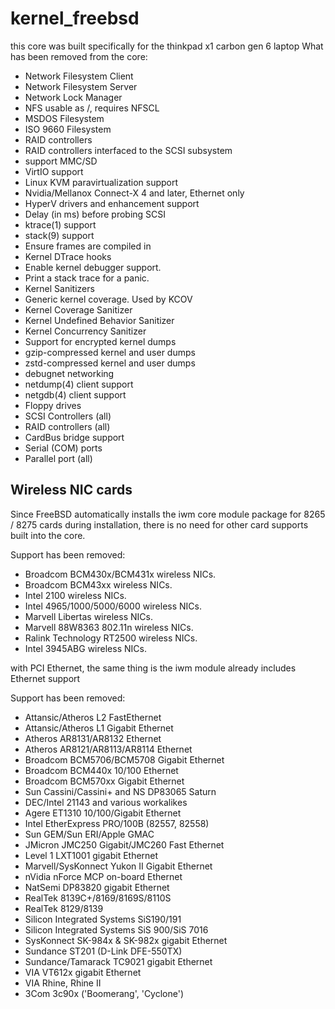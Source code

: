 # kernel_freebsd

this core was built specifically for the thinkpad x1 carbon gen 6 laptop
What has been removed from the core:

- Network Filesystem Client
- Network Filesystem Server
- Network Lock Manager
- NFS usable as /, requires NFSCL
- MSDOS Filesystem
- ISO 9660 Filesystem
- RAID controllers
- RAID controllers interfaced to the SCSI subsystem
- support MMC/SD
- VirtIO support
- Linux KVM paravirtualization support
- Nvidia/Mellanox Connect-X 4 and later, Ethernet only
- HyperV drivers and enhancement support
- Delay (in ms) before probing SCSI
- ktrace(1) support
- stack(9) support
- Ensure frames are compiled in
- Kernel DTrace hooks
- Enable kernel debugger support.
- Print a stack trace for a panic.
- Kernel Sanitizers
- Generic kernel coverage. Used by KCOV
- Kernel Coverage Sanitizer
- Kernel Undefined Behavior Sanitizer
- Kernel Concurrency Sanitizer
- Support for encrypted kernel dumps
- gzip-compressed kernel and user dumps
- zstd-compressed kernel and user dumps
- debugnet networking
- netdump(4) client support
- netgdb(4) client support
- Floppy drives
- SCSI Controllers (all)
- RAID controllers (all)
- CardBus bridge support
- Serial (COM) ports
- Parallel port (all)

## Wireless NIC cards
	
Since FreeBSD automatically installs the iwm core module package for 8265 / 8275 cards during installation, there is no need for other card supports built into the core.

Support has been removed:

- Broadcom BCM430x/BCM431x wireless NICs.
- Broadcom BCM43xx wireless NICs.
- Intel 2100 wireless NICs.
- Intel 4965/1000/5000/6000 wireless NICs.
- Marvell Libertas wireless NICs.
- Marvell 88W8363 802.11n wireless NICs.
- Ralink Technology RT2500 wireless NICs.
- Intel 3945ABG wireless NICs.

with PCI Ethernet, the same thing is the iwm module already includes Ethernet support

Support has been removed:

- Attansic/Atheros L2 FastEthernet
- Attansic/Atheros L1 Gigabit Ethernet
- Atheros AR8131/AR8132 Ethernet
- Atheros AR8121/AR8113/AR8114 Ethernet
- Broadcom BCM5706/BCM5708 Gigabit Ethernet
- Broadcom BCM440x 10/100 Ethernet
- Broadcom BCM570xx Gigabit Ethernet
- Sun Cassini/Cassini+ and NS DP83065 Saturn
- DEC/Intel 21143 and various workalikes
- Agere ET1310 10/100/Gigabit Ethernet
- Intel EtherExpress PRO/100B (82557, 82558)
- Sun GEM/Sun ERI/Apple GMAC
- JMicron JMC250 Gigabit/JMC260 Fast Ethernet
- Level 1 LXT1001 gigabit Ethernet
- Marvell/SysKonnect Yukon II Gigabit Ethernet
- nVidia nForce MCP on-board Ethernet
- NatSemi DP83820 gigabit Ethernet
- RealTek 8139C+/8169/8169S/8110S
- RealTek 8129/8139
- Silicon Integrated Systems SiS190/191
- Silicon Integrated Systems SiS 900/SiS 7016
- SysKonnect SK-984x & SK-982x gigabit Ethernet
- Sundance ST201 (D-Link DFE-550TX)
- Sundance/Tamarack TC9021 gigabit Ethernet
- VIA VT612x gigabit Ethernet
- VIA Rhine, Rhine II
- 3Com 3c90x ('Boomerang', 'Cyclone')




